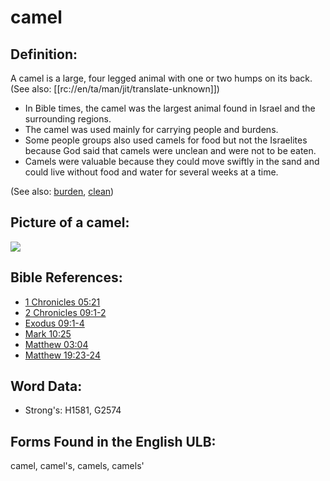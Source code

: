 # camel

## Definition:

A camel is a large, four legged animal with one or two humps on its back.
(See also: [[rc://en/ta/man/jit/translate-unknown]])

* In Bible times, the camel was the largest animal found in Israel and the surrounding regions.
* The camel was used mainly for carrying people and burdens.
* Some people groups also used camels for food but not the Israelites because God said that camels were unclean and were not to be eaten.
* Camels were valuable because they could move swiftly in the sand and could live without food and water for several weeks at a time.

(See also: [burden](../other/burden.md), [clean](../kt/clean.md))

## Picture of a camel:

<a href="https://content.bibletranslationtools.org/WycliffeAssociates/en_tw/raw/branch/master/PNGs/c/Camel_line.png"><img src="https://content.bibletranslationtools.org/WycliffeAssociates/en_tw/raw/branch/master/PNGs/c/Camel_line.png" ></a>

## Bible References:

* [1 Chronicles 05:21](rc://en/tn/help/1ch/05/21)
* [2 Chronicles 09:1-2](rc://en/tn/help/2ch/09/01)
* [Exodus 09:1-4](rc://en/tn/help/exo/09/01)
* [Mark 10:25](rc://en/tn/help/mrk/10/25)
* [Matthew 03:04](rc://en/tn/help/mat/03/04)
* [Matthew 19:23-24](rc://en/tn/help/mat/19/23)

## Word Data:

* Strong's: H1581, G2574

## Forms Found in the English ULB:

camel, camel's, camels, camels'

